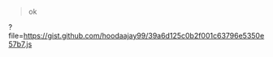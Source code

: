 
<script src="https://gist.github.com/hoodaajay99/39a6d125c0b2f001c63796e5350e57b7.js"></script>

> ok

?file=https://gist.github.com/hoodaajay99/39a6d125c0b2f001c63796e5350e57b7.js
